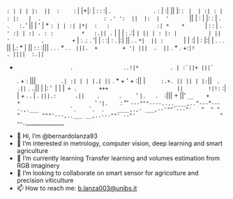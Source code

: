   ` : | | | |:  ||  :     `  :  |  |+|: | : : :|   .        `              .
      ` : | :|  ||  |:  :    `  |  | :| : | : |:   |  .                    :
         .' ':  ||  |:  |  '       ` || | : | |: : |   .  `           .   :.
                `'  ||  |  ' |   *    ` : | | :| |*|  :   :               :|
        *    *       `  |  : :  |  .      ` ' :| | :| . : :         *   :.||
             .`            | |  |  : .:|       ` | || | : |: |          | ||
      '          .         + `  |  :  .: .         '| | : :| :    .   |:| ||
         .                 .    ` *|  || :       `    | | :| | :      |:| |
 .                .          .        || |.: *          | || : :     :|||
        .            .   . *    .   .  ` |||.  +        + '| |||  .  ||`
     .             *              .     +:`|!             . ||||  :.||`
 +                      .                ..!|*          . | :`||+ |||`
     .                         +      : |||`        .| :| | | |.| ||`     .
       *     +   '               +  :|| |`     :.+. || || | |:`|| `
                            .      .||` .    ..|| | |: '` `| | |`  +
  .       +++                      ||        !|!: `       :| |
              +         .      .    | .      `|||.:      .||    .      .    `
          '                           `|.   .  `:|||   + ||'     `
  __    +      *                         `'       `'|.    `:
"'  `---"""----....____,..^---`^``----.,.___          `.    `.  .    ____,.,-
    ___,--'""`---"'   ^  ^ ^        ^       """'---,..___ __,..---""'
--"'                           ^                         ``--..,_____________







- 👋 Hi, I’m @bernardolanza93
- 👀 I’m interested in metrology, computer vision, deep learning and smart agriculture
- 🌱 I’m currently learning Transfer learning and volumes estimation from RGB imaginery
- 💞️ I’m looking to collaborate on smart sensor for agricolture and precision viticulture
- 📫 How to reach me: b.lanza003@unibs.it

<!---
bernardolanza93/bernardolanza93 is a ✨ special ✨ repository because its `README.md` (this file) appears on your GitHub profile.
You can click the Preview link to take a look at your changes.
--->
